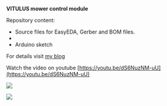 **VITULUS mower control module**

Repository content:

* Source files for EasyEDA, Gerber and BOM files.
* 
* Arduino sketch

For details visit [my blog](https://www.lacina.dev/blog/development-new-mower-unit-control/)

Watch the video on youtube [https://youtu.be/dS6NuzNM-uU](https://youtu.be/dS6NuzNM-uU)

![](https://gitlab.lacina.dev/vitulus/mower-control-module/-/blob/master/PCB_PCB_2020-12-13_18-16-44_2021-01-18.png)

![](https://gitlab.lacina.dev/vitulus/mower-control-module/-/blob/master/VituluMowerControl.png)



